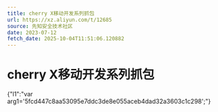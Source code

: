 ```yaml
---
title: cherry X移动开发系列抓包
url: https://xz.aliyun.com/t/12685
source: 先知安全技术社区
date: 2023-07-12
fetch_date: 2025-10-04T11:51:06.120882
---
```


# cherry X移动开发系列抓包

{"l1":"var arg1='5fcd447c8aa53095e7ddc3de8e055aceb4dad32a3603c1c298';"}